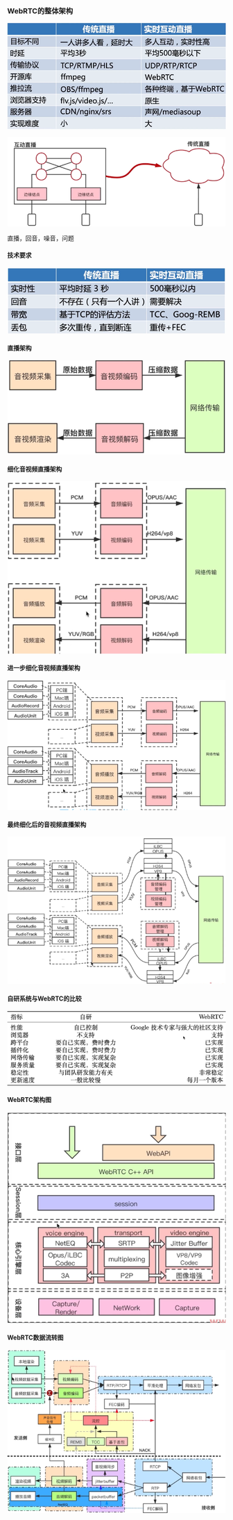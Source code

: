 ### WebRTC的整体架构

![](../../../assets/img/2022-09-22/fast_00-28-08.png)

![](../../../assets/img/2022-09-22/fast_00-28-30.png)



直播，回音，噪音，问题

#### 技术要求

![](../../../assets/img/2022-09-22/fast_00-31-52.png)



#### 直播架构

![](../../../assets/img/2022-09-22/fast_00-57-54.png)



#### 细化音视频直播架构

![](../../../assets/img/2022-09-22/fast_00-58-35.png)



#### 进一步细化音视频直播架构

![](../../../assets/img/2022-09-22/fast_00-59-01.png)



#### 最终细化后的音视频直播架构

![](../../../assets/img/2022-09-22/fast_00-59-58.png)

#### 自研系统与WebRTC的比较

![](../../../assets/img/2022-09-22/fast_01-00-42.png)



#### WebRTC架构图

![](../../../assets/img/2022-09-22/fast_01-01-55.png)





#### WebRTC数据流转图

![](../../../assets/img/2022-09-22/fast_01-04-26.png)



